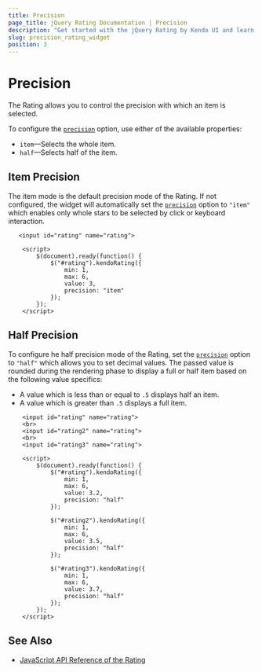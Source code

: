 ```yaml
---
title: Precision
page_title: jQuery Rating Documentation | Precision
description: "Get started with the jQuery Rating by Kendo UI and learn how to configure the precision with which items are selected."
slug: precision_rating_widget
position: 3
---
```


# Precision

The Rating allows you to control the precision with which an item is selected.

To configure the [`precision`](/api/javascript/ui/rating/configuration/precision) option, use either of the available properties:

* `item`&mdash;Selects the whole item.
* `half`&mdash;Selects half of the item.

## Item Precision

The item mode is the default precision mode of the Rating. If not configured, the widget will automatically set the [`precision`](/api/javascript/ui/rating/configuration/precision) option to `"item"` which enables only whole stars to be selected by click or keyboard interaction.

```dojo
   <input id="rating" name="rating">

    <script>
        $(document).ready(function() {
            $("#rating").kendoRating({
                min: 1,
                max: 6,
                value: 3,
                precision: "item"
            });
        });
    </script>
```

## Half Precision

To configure he half precision mode of the Rating, set the [`precision`](/api/javascript/ui/rating/configuration/precision) option to `"half"` which allows you to set decimal values. The passed value is rounded during the rendering phase to display a full or half item based on the following value specifics:
* A value which is less than or equal to `.5` displays half an item.
* A value which is greater than `.5` displays a full item.

```dojo
    <input id="rating" name="rating">
    <br>
    <input id="rating2" name="rating">
    <br>
    <input id="rating3" name="rating">

    <script>
        $(document).ready(function() {
            $("#rating").kendoRating({
                min: 1,
                max: 6,
                value: 3.2,
                precision: "half"
            });

            $("#rating2").kendoRating({
                min: 1,
                max: 6,
                value: 3.5,
                precision: "half"
            });

            $("#rating3").kendoRating({
                min: 1,
                max: 6,
                value: 3.7,
                precision: "half"
            });
        });
    </script>
```

## See Also

* [JavaScript API Reference of the Rating](/api/javascript/ui/rating)

